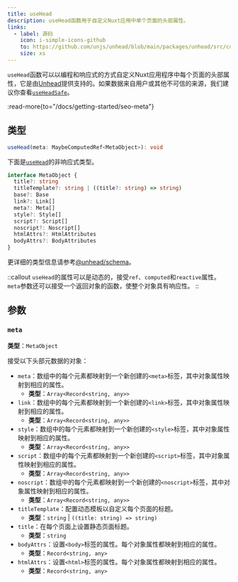 ```yaml
---
title: useHead
description: useHead函数用于自定义Nuxt应用中单个页面的头部属性。
links:
  - label: 源码
    icon: i-simple-icons-github
    to: https://github.com/unjs/unhead/blob/main/packages/unhead/src/composables/useHead.ts
    size: xs
---
```


`useHead`函数可以以编程和响应式的方式自定义Nuxt应用程序中每个页面的头部属性，它是由[Unhead](https://unhead.unjs.io)提供支持的。如果数据来自用户或其他不可信的来源，我们建议你查看[`useHeadSafe`](/docs/api/composables/use-head-safe)。

:read-more{to="/docs/getting-started/seo-meta"}

## 类型

```ts
useHead(meta: MaybeComputedRef<MetaObject>): void
```

下面是[`useHead`](/docs/api/composables/use-head)的非响应式类型。

```ts
interface MetaObject {
  title?: string
  titleTemplate?: string | ((title?: string) => string)
  base?: Base
  link?: Link[]
  meta?: Meta[]
  style?: Style[]
  script?: Script[]
  noscript?: Noscript[]
  htmlAttrs?: HtmlAttributes
  bodyAttrs?: BodyAttributes
}
```

更详细的类型信息请参考[@unhead/schema](https://github.com/unjs/unhead/blob/main/packages/schema/src/schema.ts)。

::callout
`useHead`的属性可以是动态的，接受`ref`、`computed`和`reactive`属性。`meta`参数还可以接受一个返回对象的函数，使整个对象具有响应性。
::

## 参数

### `meta`

**类型**：`MetaObject`

接受以下头部元数据的对象：

- `meta`：数组中的每个元素都映射到一个新创建的`<meta>`标签，其中对象属性映射到相应的属性。
  - **类型**：`Array<Record<string, any>>`
- `link`：数组中的每个元素都映射到一个新创建的`<link>`标签，其中对象属性映射到相应的属性。
  - **类型**：`Array<Record<string, any>>`
- `style`：数组中的每个元素都映射到一个新创建的`<style>`标签，其中对象属性映射到相应的属性。
  - **类型**：`Array<Record<string, any>>`
- `script`：数组中的每个元素都映射到一个新创建的`<script>`标签，其中对象属性映射到相应的属性。
  - **类型**：`Array<Record<string, any>>`
- `noscript`：数组中的每个元素都映射到一个新创建的`<noscript>`标签，其中对象属性映射到相应的属性。
  - **类型**：`Array<Record<string, any>>`
- `titleTemplate`：配置动态模板以自定义每个页面的标题。
  - **类型**：`string` | `((title: string) => string)`
- `title`：在每个页面上设置静态页面标题。
  - **类型**：`string`
- `bodyAttrs`：设置`<body>`标签的属性。每个对象属性都映射到相应的属性。
  - **类型**：`Record<string, any>`
- `htmlAttrs`：设置`<html>`标签的属性。每个对象属性都映射到相应的属性。
  - **类型**：`Record<string, any>`
